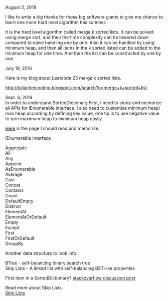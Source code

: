 August 3, 2018

I like to write a big thanks for those big software giants to give me chance to learn one more hard level algorithm this summer. 

It is the hard level algorithm called merge k sorted lists. It can be solved using merge sort, and then the time complexity can be lowered down compared to naive handling one by one. Also it can be handled by using minimum heap, and then all items in the k sorted listed can be added to the minimum heap for one time. And then the list can be constructed by one by one. 


July 19, 2016<br>

Here is my blog about Leetcode 23 merge k sorted lists. 

http://juliachencoding.blogspot.com/search?q=merge+k+sorted+list


Sept. 6, 2019<br>
In order to understand SortedDictionary.First, I need to study and memorize all APIs for IEnumerable interface. I also need to customize minimum heap/ max heap according by defining key value, one tip is to use negative value to turn maximum heap to minimum heap easily. 

[Here](https://docs.microsoft.com/en-us/dotnet/api/system.linq.enumerable.first?view=netframework-4.8) is the page I should read and memorize. <br>


IEnumerable Interface <br>

Aggregate<br>
All<br>
Any<br>
Append<br>
AsEnumerable<br>
Average<br>
Cast<br>
Concat<br>
Contains<br>
Count<br>
DefaultEmpty<br>
Distinct<br>
ElementAt<br>
ElementAtOrDefault<br>
Empty<br>
Except<br>
First<br>
FirstOrDefault<br>
GroupBy<br>


Another data structure to look into <br>

BTree - self-balancing binary search tree<br>
Skip Lists - A linked list with self-balancing BST-like properties<br>


First item in a SortedDictionary? [stackoverflow discussion post](https://stackoverflow.com/questions/36918321/first-item-in-a-sorteddictionary) <br>

Read more about Skip Lists<br>
[Skip Lists](https://docs.microsoft.com/en-us/previous-versions/ms379573(v=vs.80)#skip-lists-a-linked-list-with-self-balancing-bst-like-properties)
